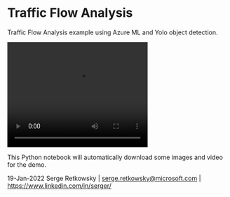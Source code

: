 # Traffic Flow Analysis

Traffic Flow Analysis example using Azure ML and Yolo object detection.

<video width="320" height="240" controls>
  <source src="processed_video.mp4" type="video/mp4">
</video>

This Python notebook will automatically download some images and video for the demo.

19-Jan-2022
Serge Retkowsky | serge.retkowsky@microsoft.com | https://www.linkedin.com/in/serger/
